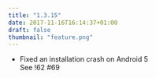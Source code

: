 ```yaml
---
title: "1.3.15"
date: 2017-11-16T16:14:37+01:00
draft: false
thumbnail: "feature.png"
---
```


*   Fixed an installation crash on Android 5  
    See !62 #69

